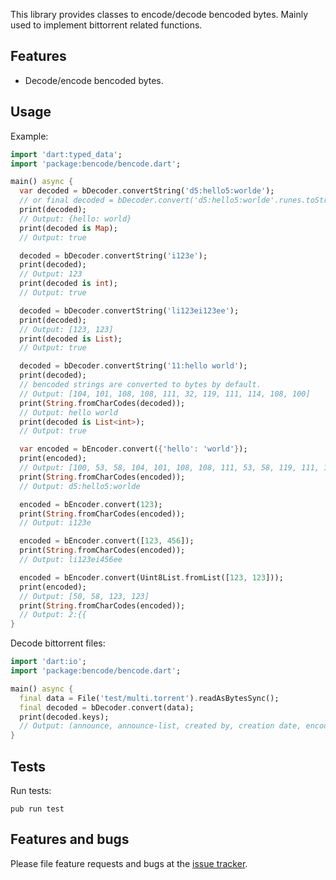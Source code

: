 This library provides classes to encode/decode bencoded bytes.
Mainly used to implement bittorrent related functions.


## Features

- Decode/encode bencoded bytes.

## Usage

Example:

```dart
import 'dart:typed_data';
import 'package:bencode/bencode.dart';

main() async {
  var decoded = bDecoder.convertString('d5:hello5:worlde');
  // or final decoded = bDecoder.convert('d5:hello5:worlde'.runes.toString());
  print(decoded);
  // Output: {hello: world}
  print(decoded is Map);
  // Output: true

  decoded = bDecoder.convertString('i123e');
  print(decoded);
  // Output: 123
  print(decoded is int);
  // Output: true

  decoded = bDecoder.convertString('li123ei123ee');
  print(decoded);
  // Output: [123, 123]
  print(decoded is List);
  // Output: true

  decoded = bDecoder.convertString('11:hello world');
  print(decoded);
  // bencoded strings are converted to bytes by default.
  // Output: [104, 101, 108, 108, 111, 32, 119, 111, 114, 108, 100]
  print(String.fromCharCodes(decoded));
  // Output: hello world
  print(decoded is List<int>);
  // Output: true

  var encoded = bEncoder.convert({'hello': 'world'});
  print(encoded);
  // Output: [100, 53, 58, 104, 101, 108, 108, 111, 53, 58, 119, 111, 114, 108, 100, 101]
  print(String.fromCharCodes(encoded));
  // Output: d5:hello5:worlde

  encoded = bEncoder.convert(123);
  print(String.fromCharCodes(encoded));
  // Output: i123e

  encoded = bEncoder.convert([123, 456]);
  print(String.fromCharCodes(encoded));
  // Output: li123ei456ee

  encoded = bEncoder.convert(Uint8List.fromList([123, 123]));
  print(encoded);
  // Output: [50, 58, 123, 123]
  print(String.fromCharCodes(encoded));
  // Output: 2:{{
}

```

Decode bittorrent files:
```dart
import 'dart:io';
import 'package:bencode/bencode.dart';

main() async {
  final data = File('test/multi.torrent').readAsBytesSync();
  final decoded = bDecoder.convert(data);
  print(decoded.keys);
  // Output: (announce, announce-list, created by, creation date, encoding, info)
}
```

## Tests

Run tests:
```
pub run test
```

## Features and bugs

Please file feature requests and bugs at the [issue tracker][tracker].

[tracker]: http://github.com/xtyxtyx/bencode/issues
